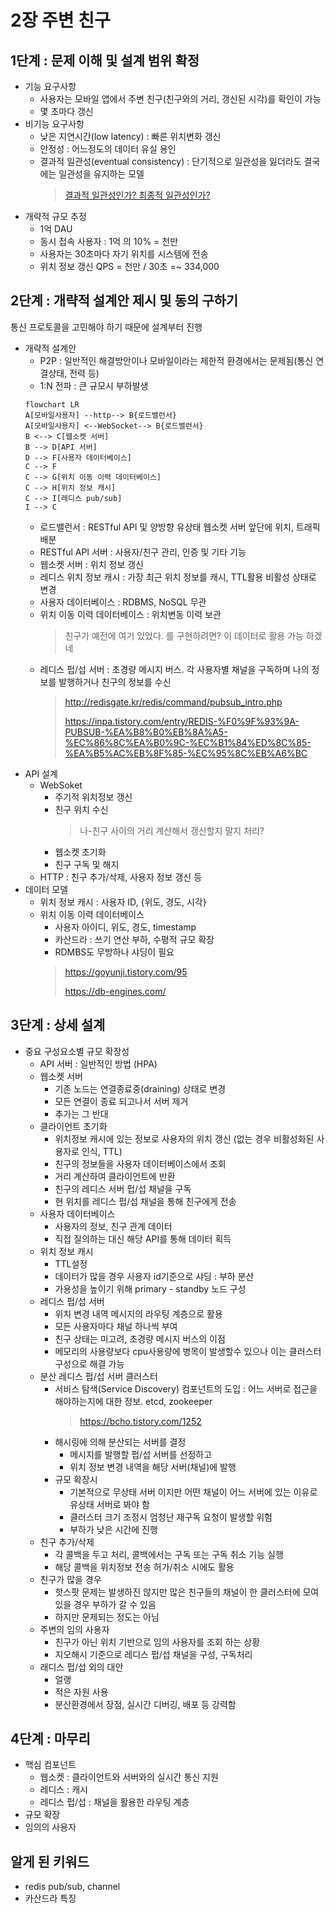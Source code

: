 # 2장 주변 친구

## 1단계 : 문제 이해 및 설계 범위 확정
- 기능 요구사항
  - 사용자는 모바일 앱에서 주변 친구(친구와의 거리, 갱신된 시각)를 확인이 가능
  - 몇 초마다 갱신
- 비기능 요구사항
  - 낮은 지연시간(low latency) : 빠른 위치변화 갱신
  - 안정성 : 어느정도의 데이터 유실 용인
  - 결과적 일관성(eventual consistency) : 단기적으로 일관성을 잃더라도 결국에는 일관성을 유지하는 모델
    > [결과적 일관성인가? 최종적 일관성인가?](https://www.popit.kr/%EA%B2%B0%EA%B3%BC%EC%A0%81-%EC%9D%BC%EA%B4%80%EC%84%B1%EC%9D%B8%EA%B0%80-%EC%B5%9C%EC%A2%85%EC%A0%81-%EC%9D%BC%EA%B4%80%EC%84%B1%EC%9D%B8%EA%B0%80/)
- 개략적 규모 추정
  - 1억 DAU
  - 동시 접속 사용자 : 1억 의 10% = 천만
  - 사용자는 30초마다 자기 위치를 시스템에 전송
  - 위치 정보 갱신 QPS = 천만 / 30초 =~ 334,000

## 2단계 : 개략적 설계안 제시 및 동의 구하기
통신 프로토콜을 고민해야 하기 때문에 설계부터 진행
- 개략적 설계안
  - P2P : 일반적인 해결방안이나 모바일이라는 제한적 환경에서는 문제됨(통신 연결상태, 전력 등)
  - 1:N 전파 : 큰 규모시 부하발생
  ```mermaid
  flowchart LR
  A[모바일사용자] --http--> B{로드밸런서}
  A[모바일사용자] <--WebSocket--> B{로드밸런서}
  B <--> C[웹소켓 서버]
  B --> D[API 서버]
  D --> F[사용자 데이터베이스]
  C --> F
  C --> G[위치 이동 이력 데이터베이스]
  C --> H[위치 정보 캐시]
  C --> I[레디스 pub/sub]
  I --> C
  ```
  - 로드밸런서 : RESTful API 및 양방향 유상태 웹소켓 서버 앞단에 위치, 트래픽 배분
  - RESTful API 서버 : 사용자/친구 관리, 인증 및 기타 기능
  - 웹소켓 서버 : 위치 정보 갱신
  - 레디스 위치 정보 캐시 : 가장 최근 위치 정보를 캐시, TTL활용 비활성 상태로 변경
  - 사용자 데이터베이스 : RDBMS, NoSQL 무관
  - 위치 이동 이력 데이터베이스 : 위치변동 이력 보관
    > 친구가 예전에 여기 있었다. 를 구현하려면? 이 데이터로 활용 가능 하겠네
  - 레디스 펍/섭 서버 : 초경량 메시지 버스. 각 사용자별 채널을 구독하며 나의 정보를 발행하거나 친구의 정보를 수신
    > http://redisgate.kr/redis/command/pubsub_intro.php
    >
    > https://inpa.tistory.com/entry/REDIS-%F0%9F%93%9A-PUBSUB-%EA%B8%B0%EB%8A%A5-%EC%86%8C%EA%B0%9C-%EC%B1%84%ED%8C%85-%EA%B5%AC%EB%8F%85-%EC%95%8C%EB%A6%BC
- API 설계
  - WebSoket
    - 주기적 위치정보 갱신
    - 친구 위치 수신
      > 나-친구 사이의 거리 계산해서 갱신할지 말지 처리?
    - 웹소켓 초기화
    - 친구 구독 및 해지
  - HTTP : 친구 추가/삭제, 사용자 정보 갱신 등
- 데이터 모델
  - 위치 정보 캐시 : 사용자 ID, {위도, 경도, 시각}
  - 위치 이동 이력 데이터베이스
    - 사용자 아이디, 위도, 경도, timestamp
    - 카산드라 : 쓰기 연산 부하, 수평적 규모 확장
    - RDMBS도 무방하나 샤딩이 필요
    > https://goyunji.tistory.com/95
    > 
    > https://db-engines.com/

## 3단계 : 상세 설계
- 중요 구성요소별 규모 확장성
  - API 서버 : 일반적인 방법 (HPA)
  - 웹소켓 서버
    - 기존 노드는 연결종료중(draining) 상태로 변경
    - 모든 연결이 종료 되고나서 서버 제거
    - 추가는 그 반대
  - 클라이언트 초기화
    - 위치정보 캐시에 있는 정보로 사용자의 위치 갱신 (없는 경우 비활성화된 사용자로 인식, TTL)
    - 친구의 정보들을 사용자 데이터베이스에서 조회
    - 거리 계산하여 클라이언트에 반환
    - 친구의 레디스 서버 펍/섭 채널을 구독
    - 현 위치를 레디스 펍/섭 채널을 통해 친구에게 전송
  - 사용자 데이터베이스
    - 사용자의 정보, 친구 관계 데이터
    - 직접 질의하는 대신 해당 API를 통해 데이터 획득
  - 위치 정보 캐시
    - TTL설정
    - 데이터가 많을 경우 사용자 id기준으로 샤딩 : 부하 분산
    - 가용성을 높이기 위해 primary - standby 노드 구성
  - 레디스 펍/섭 서버
    - 위치 변경 내역 메시지의 라우팅 계층으로 활용
    - 모든 사용자마다 채널 하나씩 부여
    - 친구 상태는 미고려, 초경량 메시지 버스의 이점
    - 메모리의 사용량보다 cpu사용량에 병목이 발생할수 있으나 이는 클러스터 구성으로 해결 가능
  - 분산 레디스 펍/섭 서버 클러스터
    - 서비스 탐색(Service Discovery) 컴포넌트의 도입 : 어느 서버로 접근을 해야하는지에 대한 정보. etcd, zookeeper
      > https://bcho.tistory.com/1252
    - 해시링에 의해 분산되는 서버를 결정
      - 메시지를 발행할 펍/섭 서버를 선정하고
      - 위치 정보 변경 내역을 해당 서버(채널)에 발행
    - 규모 확장시
      - 기본적으로 무상태 서버 이지만 어떤 채널이 어느 서버에 있는 이유로 유상태 서버로 봐야 함
      - 클러스터 크기 조정시 엄청난 재구독 요청이 발생할 위험
      - 부하가 낮은 시간에 진행
  - 친구 추가/삭제
    - 각 콜백을 두고 처리, 콜백에서는 구독 또는 구독 취소 기능 실행
    - 해당 콜백을 위치정보 전송 허가/취소 시에도 활용
  - 친구가 많을 경우
    - 핫스팟 문제는 발생하진 않지만 많은 친구들의 채널이 한 클러스터에 모여있을 경우 부하가 갈 수 있음
    - 하지만 문제되는 정도는 아님
  - 주변의 임의 사용자
    - 친구가 아닌 위치 기반으로 임의 사용자를 조회 하는 상황
    - 지오해시 기준으로 레디스 펍/섭 채널을 구성, 구독처리
  - 래디스 펍/섭 외의 대안
    - 얼랭
    - 적은 자원 사용
    - 분산환경에서 장점, 실시간 디버깅, 배포 등 강력함
## 4단계 : 마무리
- 핵심 컴포넌트
  - 웹소켓 : 클라이언트와 서버와의 실시간 통신 지원
  - 레디스 : 캐시
  - 레디스 펍/섭 : 채널을 활용한 라우팅 계층
- 규모 확장
- 임의의 사용자

## 알게 된 키워드
- redis pub/sub, channel
- 카산드라 특징